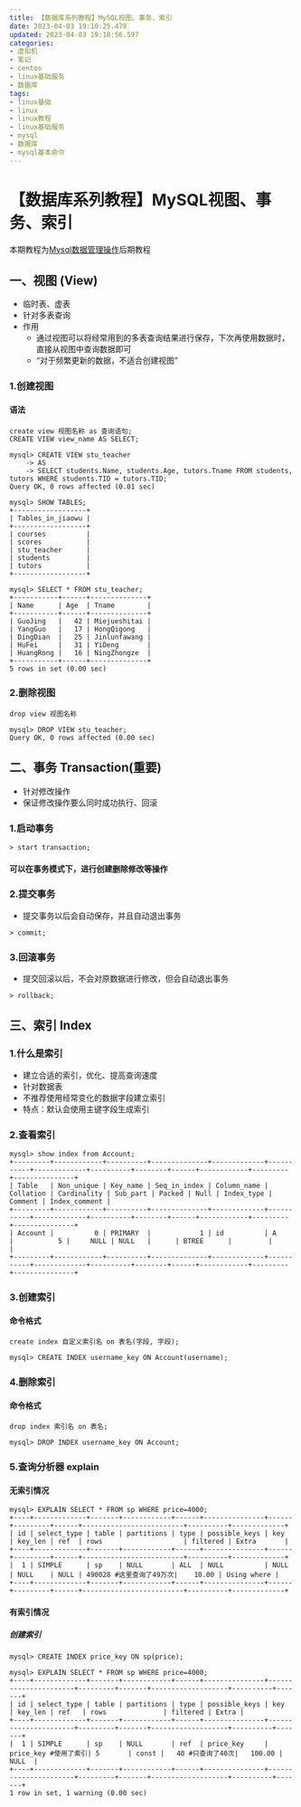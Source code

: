 ```yaml
---
title: 【数据库系列教程】MySQL视图、事务、索引
date: 2023-04-03 19:10:25.478
updated: 2023-04-03 19:10:56.597
categories: 
- 虚拟机
- 笔记
- centos
- linux基础服务
- 数据库
tags: 
- linux基础
- linux
- linux教程
- linux基础服务
- mysql
- 数据库
- mysql基本命令
---
```


# 【数据库系列教程】MySQL视图、事务、索引

本期教程为[Mysql数据管理操作](https://www.wangshengjj.work/archives/67)后期教程

## 一、视图 (View)

- 临时表、虚表 
- 针对多表查询
- 作用
	- 通过视图可以将经常用到的多表查询结果进行保存，下次再使用数据时，直接从视图中查询数据即可
	- “对于频繁更新的数据，不适合创建视图”

### 1.创建视图

#### 语法

```
create view 视图名称 as 查询语句;
CREATE VIEW view_name AS SELECT;
```

```
mysql> CREATE VIEW stu_teacher
    -> AS
    -> SELECT students.Name, students.Age, tutors.Tname FROM students, tutors WHERE students.TID = tutors.TID;
Query OK, 0 rows affected (0.01 sec)
```

```
mysql> SHOW TABLES;
+------------------+
| Tables_in_jiaowu |
+------------------+
| courses          |
| scores           |
| stu_teacher      |
| students         |
| tutors           |
+------------------+

mysql> SELECT * FROM stu_teacher;
+-----------+------+--------------+
| Name      | Age  | Tname        |
+-----------+------+--------------+
| GuoJing   |   42 | Miejueshitai |
| YangGuo   |   17 | HongQigong   |
| DingDian  |   25 | Jinlunfawang |
| HuFei     |   31 | YiDeng       |
| HuangRong |   16 | NingZhongze  |
+-----------+------+--------------+
5 rows in set (0.00 sec)
```

### 2.删除视图

```
drop view 视图名称
```

```
mysql> DROP VIEW stu_teacher;
Query OK, 0 rows affected (0.00 sec)
```

## 二、事务 Transaction(重要)

- 针对修改操作
- 保证修改操作要么同时成功执行、回滚

### 1.启动事务

```
> start transaction;
```

#### 可以在事务模式下，进行创建删除修改等操作

### 2.提交事务

- 提交事务以后会自动保存，并且自动退出事务

```
> commit;
```

### 3.回滚事务

- 提交回滚以后，不会对原数据进行修改，但会自动退出事务

```
> rollback;
```

## 三、索引 Index

### 1.什么是索引

- 建立合适的索引，优化、提高查询速度
- 针对数据表
- 不推荐使用经常变化的数据字段建立索引
- 特点：默认会使用主键字段生成索引

### 2.查看索引

```
mysql> show index from Account;
+---------+------------+----------+--------------+-------------+-----------+-------------+----------+--------+------+------------+---------+---------------+
| Table   | Non_unique | Key_name | Seq_in_index | Column_name | Collation | Cardinality | Sub_part | Packed | Null | Index_type | Comment | Index_comment |
+---------+------------+----------+--------------+-------------+-----------+-------------+----------+--------+------+------------+---------+---------------+
| Account |          0 | PRIMARY  |            1 | id          | A         |           5 |     NULL | NULL   |      | BTREE      |         |               |
+---------+------------+----------+--------------+-------------+-----------+-------------+----------+--------+------+------------+---------+---------------+
```

### 3.创建索引

#### 命令格式

```
create index 自定义索引名 on 表名(字段, 字段);
```

```
mysql> CREATE INDEX username_key ON Account(username);
```

### 4.删除索引

#### 命令格式

```
drop index 索引名 on 表名;
```

```
mysql> DROP INDEX username_key ON Account;
```

### 5.查询分析器 explain

#### 无索引情况

```
mysql> EXPLAIN SELECT * FROM sp WHERE price=4000;
+----+-------------+-------+------------+------+---------------+------+---------+------+-------------------------+----------+-------------+
| id | select_type | table | partitions | type | possible_keys | key  | key_len | ref  | rows                    | filtered | Extra       |
+----+-------------+-------+------------+------+---------------+------+---------+------+-------------------------+----------+-------------+
|  1 | SIMPLE      | sp    | NULL       | ALL  | NULL          | NULL | NULL    | NULL | 490028 #这里查询了49万次|    10.00 | Using where |
+----+-------------+-------+------------+------+---------------+------+---------+------+-------------------------+----------+-------------+
```

#### 有索引情况

##### 创建索引

```
mysql> CREATE INDEX price_key ON sp(price);
```

```
mysql> EXPLAIN SELECT * FROM sp WHERE price=4000;
+----+-------------+-------+------------+------+---------------+----------------------+---------+-------+-------------------+----------+-------+
| id | select_type | table | partitions | type | possible_keys | key                  | key_len | ref   | rows              | filtered | Extra |
+----+-------------+-------+------------+------+---------------+----------------------+---------+-------+-------------------+----------+-------+
|  1 | SIMPLE      | sp    | NULL       | ref  | price_key     | price_key #使用了索引| 5       | const |   40 #只查询了40次|   100.00 | NULL  |
+----+-------------+-------+------------+------+---------------+----------------------+---------+-------+-------------------+----------+-------+
1 row in set, 1 warning (0.00 sec)
```
